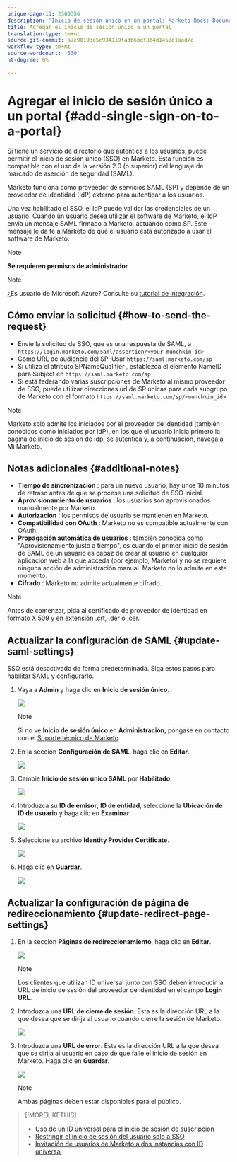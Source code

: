 ```yaml
---
unique-page-id: 2360356
description: 'Inicio de sesión único en un portal: Marketo Docs: Documentación del producto'
title: Agregar el inicio de sesión único a un portal
translation-type: tm+mt
source-git-commit: a7c90193e5c934119fa3b6bdf864d1458d1aad7c
workflow-type: tm+mt
source-wordcount: '530'
ht-degree: 0%

---
```



# Agregar el inicio de sesión único a un portal {#add-single-sign-on-to-a-portal}

Si tiene un servicio de directorio que autentica a los usuarios, puede permitir el inicio de sesión único (SSO) en Marketo. Esta función es compatible con el uso de la versión 2.0 (o superior) del lenguaje de marcado de aserción de seguridad (SAML).

Marketo funciona como proveedor de servicios SAML (SP) y depende de un proveedor de identidad (IdP) externo para autenticar a los usuarios.

Una vez habilitado el SSO, el IdP puede validar las credenciales de un usuario. Cuando un usuario desea utilizar el software de Marketo, el IdP envía un mensaje SAML firmado a Marketo, actuando como SP. Este mensaje le da fe a Marketo de que el usuario está autorizado a usar el software de Marketo.

>[!NOTE]
>
>**Se requieren permisos de administrador**

>[!NOTE]
>
>¿Es usuario de Microsoft Azure? Consulte su [tutorial de integración](https://azure.microsoft.com/en-us/documentation/articles/active-directory-saas-marketo-tutorial/).

## Cómo enviar la solicitud {#how-to-send-the-request}

* Envíe la solicitud de SSO, que es una respuesta de SAML, a `https://login.marketo.com/saml/assertion/<your-munchkin-id>`
* Como URL de audiencia del SP. Usar `https://saml.marketo.com/sp`
* Si utiliza el atributo SPNameQualifier , establezca el elemento NameID para Subject en `https://saml.marketo.com/sp`
* Si está federando varias suscripciones de Marketo al mismo proveedor de SSO, puede utilizar direcciones url de SP únicas para cada subgrupo de Marketo con el formato `https://saml.marketo.com/sp/<munchkin_id>`

>[!NOTE]
>
>Marketo solo admite los iniciados por el proveedor de identidad (también conocidos como iniciados por IdP), en los que el usuario inicia primero la página de inicio de sesión de Idp, se autentica y, a continuación, navega a Mi Marketo.

## Notas adicionales {#additional-notes}

* **Tiempo de sincronización** : para un nuevo usuario, hay unos 10 minutos de retraso antes de que se procese una solicitud de SSO inicial.
* **Aprovisionamiento de usuarios** : los usuarios son aprovisionados manualmente por Marketo.
* **Autorización** : los permisos de usuario se mantienen en Marketo.
* **Compatibilidad con OAuth** : Marketo no es compatible actualmente con OAuth.
* **Propagación automática de usuarios** : también conocida como &quot;Aprovisionamiento justo a tiempo&quot;, es cuando el primer inicio de sesión de SAML de un usuario es capaz de crear al usuario en cualquier aplicación web a la que acceda (por ejemplo, Marketo) y no se requiere ninguna acción de administración manual. Marketo no lo admite en este momento.
* **Cifrado** : Marketo no admite actualmente cifrado.

>[!NOTE]
>
>Antes de comenzar, pida al certificado de proveedor de identidad en formato X.509 y en extensión .crt, .der o .cer.

## Actualizar la configuración de SAML {#update-saml-settings}

SSO está desactivado de forma predeterminada. Siga estos pasos para habilitar SAML y configurarlo.

1. Vaya a **Admin** y haga clic en **Inicio de sesión único**.

   ![](assets/image2014-9-24-14-3a36-3a50.png)

   >[!NOTE]
   >
   >Si no ve **Inicio de sesión único** en **Administración**, póngase en contacto con el [Soporte técnico de Marketo](https://nation.marketo.com/t5/Support/ct-p/Support).

1. En la sección **Configuración de SAML**, haga clic en **Editar**.

   ![](assets/image2014-9-24-14-3a37-3a3.png)

1. Cambie **Inicio de sesión único SAML** por **Habilitado**.

   ![](assets/image2014-9-24-14-3a37-3a17.png)

1. Introduzca su **ID de emisor**, **ID de entidad**, seleccione la **Ubicación de ID de usuario** y haga clic en **Examinar**.

   ![](assets/image2014-9-24-14-3a37-3a32.png)

1. Seleccione su archivo **Identity Provider Certificate**.

   ![](assets/image2014-9-24-14-3a38-3a8.png)

1. Haga clic en **Guardar**.

   ![](assets/image2014-9-24-14-3a38-3a22.png)

## Actualizar la configuración de página de redireccionamiento {#update-redirect-page-settings}

1. En la sección **Páginas de redireccionamiento**, haga clic en **Editar**.

   ![](assets/seven.png)

   >[!NOTE]
   >
   >Los clientes que utilizan ID universal junto con SSO deben introducir la URL de inicio de sesión del proveedor de identidad en el campo **Login URL**.

1. Introduzca una **URL de cierre de sesión**. Esta es la dirección URL a la que desea que se dirija al usuario cuando cierre la sesión de Marketo.

   ![](assets/eight.png)

1. Introduzca una **URL de error**. Esta es la dirección URL a la que desea que se dirija al usuario en caso de que falle el inicio de sesión en Marketo. Haga clic en **Guardar**.

   ![](assets/nine.png)

   >[!NOTE]
   >
   >Ambas páginas deben estar disponibles para el público.

>[!MORELIKETHIS]
>
>* [Uso de un ID universal para el inicio de sesión de suscripción](/help/marketo/product-docs/administration/settings/using-a-universal-id-for-subscription-login.md)
>* [Restringir el inicio de sesión del usuario solo a SSO](/help/marketo/product-docs/administration/additional-integrations/restrict-user-login-to-sso-only.md)
>* [Invitación de usuarios de Marketo a dos instancias con ID universal](https://nation.marketo.com/t5/Knowledgebase/Inviting-Marketo-Users-to-Two-Instances-with-Universal-ID-UID/ta-p/251122)


